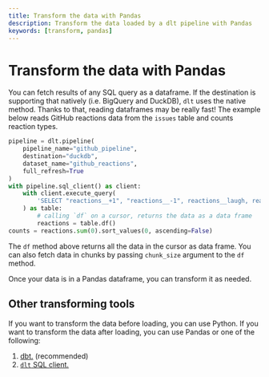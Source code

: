 ```yaml
---
title: Transform the data with Pandas
description: Transform the data loaded by a dlt pipeline with Pandas
keywords: [transform, pandas]
---
```


# Transform the data with Pandas

You can fetch results of any SQL query as a dataframe. If the destination is supporting that
natively (i.e. BigQuery and DuckDB), `dlt` uses the native method. Thanks to that, reading
dataframes may be really fast! The example below reads GitHub reactions data from the `issues` table and
counts reaction types.

```python
pipeline = dlt.pipeline(
    pipeline_name="github_pipeline",
    destination="duckdb",
    dataset_name="github_reactions",
    full_refresh=True
)
with pipeline.sql_client() as client:
    with client.execute_query(
        'SELECT "reactions__+1", "reactions__-1", reactions__laugh, reactions__hooray, reactions__rocket FROM issues'
    ) as table:
        # calling `df` on a cursor, returns the data as a data frame
        reactions = table.df()
counts = reactions.sum(0).sort_values(0, ascending=False)
```

The `df` method above returns all the data in the cursor as data frame. You can also fetch data in
chunks by passing `chunk_size` argument to the `df` method.

Once your data is in a Pandas dataframe, you can transform it as needed.

## Other transforming tools

If you want to transform the data before loading, you can use Python. If you want to transform the
data after loading, you can use Pandas or one of the following:

1. [dbt.](dbt/dbt.md) (recommended)
1. [`dlt` SQL client.](sql.md)
